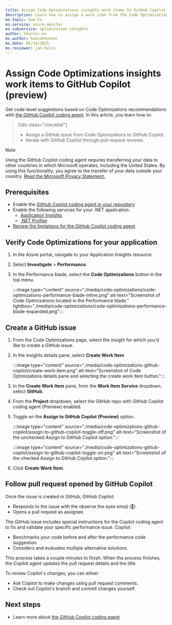 ```yaml
---
title: Assign Code Optimizations insights work items to GitHub Copilot (preview)
description: Learn how to assign a work item from the Code Optimizations portal interface to the GitHub Copilot coding agent.
ms.topic: how-to
ms.service: azure-monitor
ms.subservice: optimization-insights
author: hhunter-ms
ms.author: hannahhunter
ms.date: 05/14/2025
ms.reviewer: jan.kalis
---
```


# Assign Code Optimizations insights work items to GitHub Copilot (preview)

Get code-level suggestions based on Code Optimizations recommendations with [the GitHub Copilot coding agent](https://aka.ms/codeoptimizations/GitHubCopilot-coding-agent). In this article, you learn how to:

> [!div class="checklist"]
>
> - Assign a GitHub issue from Code Optimizations to GitHub Copilot. 
> - Iterate with GitHub Copilot through pull request reviews.

> [!NOTE]
> Using the GitHub Copilot coding agent requires transferring your data to other countries in which Microsoft operates, including the United States. By using this functionality, you agree to the transfer of your data outside your country. [Read the
Microsoft Privacy Statement.](https://go.microsoft.com/fwlink/?LinkId=521839)
 
## Prerequisites
- Enable the [GitHub Copilot coding agent in your repository](https://aka.ms/codeoptimizations/GitHubCopilot-coding-agent)
- Enable the following services for your .NET application:
   - [Application Insights](../app/create-workspace-resource.md)
   - [.NET Profiler](../profiler/profiler.md)
- [Review the limitations for the GitHub Copilot coding agent](https://aka.ms/codeoptimizations/GitHubCopilot-coding-agent)

## Verify Code Optimizations for your application 

1. In the Azure portal, navigate to your Application Insights resource.

1. Select **Investigate** > **Performance**.

1. In the Performance blade, select the **Code Optimizations** button in the top menu.

    :::image type="content" source="./media/code-optimizations/code-optimizations-performance-blade-inline.png" alt-text="Screenshot of Code Optimizations located in the Performance blade." lightbox="./media/code-optimizations/code-optimizations-performance-blade-expanded.png":::

## Create a GitHub issue

1. From the Code Optimizations page, select the insight for which you'd like to create a GitHub issue.

1. In the insights details pane, select **Create Work Item**

    :::image type="content" source="./media/code-optimizations-github-copilot/create-work-item.png" alt-text="Screenshot of Code Optimizations details pane and selecting the create work item button.":::

1. In the **Create Work Item** pane, from the **Work Item Service** dropdown, select **GitHub**.

1. From the **Project** dropdown, select the GitHub repo with GitHub Copilot coding agent (Preview) enabled. 

1. Toggle on the **Assign to GitHub Copilot (Preview)** option.

    :::image type="content" source="./media/code-optimizations-github-copilot/assign-to-github-copilot-toggle-off.png" alt-text="Screenshot of the unchecked Assign to GitHub Copilot option.":::

    :::image type="content" source="./media/code-optimizations-github-copilot/assign-to-github-copilot-toggle-on.png" alt-text="Screenshot of the checked Assign to GitHub Copilot option.":::

1. Click **Create Work Item**.

## Follow pull request opened by GitHub Copilot

Once the issue is created in GitHub, GitHub Copilot:
- Responds to the issue with the observe the eyes emoji (👀).  
- Opens a pull request as assignee.  
 
The GitHub issue includes special instructions for the Copilot coding agent to fix and validate your specific performance issue. Copilot:
- Benchmarks your code before and after the performance code suggestion.
- Considers and evaluates multiple alternative solutions. 

This process takes a couple minutes to finish. When the process finishes, the Copilot agent updates the pull request details and the title. 

To review Copilot's changes, you can either:
- Ask Copilot to make changes using pull request comments.
- Check out Copilot's branch and commit changes yourself.

## Next steps
- Learn more about [the GitHub Copilot coding agent](https://aka.ms/codeoptimizations/GitHubCopilot-coding-agent).